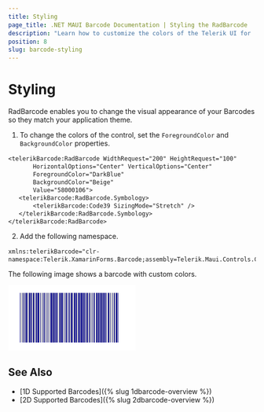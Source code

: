 ```yaml
---
title: Styling
page_title: .NET MAUI Barcode Documentation | Styling the RadBarcode
description: "Learn how to customize the colors of the Telerik UI for .NET MAUI Barcode."
position: 8
slug: barcode-styling
---
```


# Styling

RadBarcode enables you to change the visual appearance of your Barcodes so they match your application theme.

1. To change the colors of the control, set the `ForegroundColor` and `BackgroundColor` properties.

 ```XAML
<telerikBarcode:RadBarcode WidthRequest="200" HeightRequest="100"
		HorizontalOptions="Center" VerticalOptions="Center"
		ForegroundColor="DarkBlue"
		BackgroundColor="Beige"
		Value="58000106">
	<telerikBarcode:RadBarcode.Symbology>
		<telerikBarcode:Code39 SizingMode="Stretch" />
	</telerikBarcode:RadBarcode.Symbology>
</telerikBarcode:RadBarcode>
 ```

2. Add the following namespace.

 ```XAML
xmlns:telerikBarcode="clr-namespace:Telerik.XamarinForms.Barcode;assembly=Telerik.Maui.Controls.Compatibility"
 ```

The following image shows a barcode with custom colors.

![Barcode Colors](images/barcode_colors.png)

## See Also

- [1D Supported Barcodes]({% slug 1dbarcode-overview %})
- [2D Supported Barcodes]({% slug 2dbarcode-overview %})
